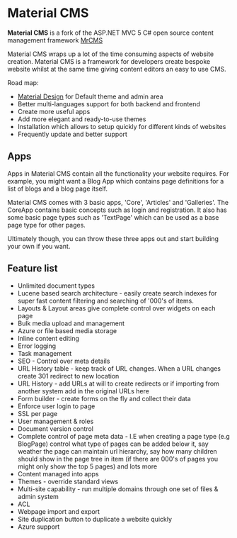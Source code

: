 ﻿# Material CMS

**Material CMS** is a fork of the ASP.NET MVC 5 C# open source content management framework [MrCMS](https://www.mrcms.com)

Material CMS wraps up a lot of the time consuming aspects of website creation. Material CMS is a framework for developers create bespoke website whilst at the same time giving content editors an easy to use CMS.

Road map:

*   [Material Design](https://material.google.com/) for Default theme and admin area
*   Better multi-languages support for both backend and frontend
*   Create more useful apps
*   Add more elegant and ready-to-use themes
*   Installation which allows to setup quickly for different kinds of websites
*   Frequently update and better support

## Apps
Apps in Material CMS contain all the functionality your website requires. For example, you might want a Blog App which contains page definitions for a list of blogs and a blog page itself. 

Material CMS comes with 3 basic apps, 'Core', 'Articles' and 'Galleries'. The CoreApp contains basic concepts such as login and registration. It also has some basic page types such as 'TextPage' which can be used as a base page type for other pages.

Ultimately though, you can throw these three apps out and start building your own if you want.

## Feature list

*   Unlimited document types
*   Lucene based search architecture - easily create search indexes for super fast content filtering and searching of '000's of items.
*   Layouts & Layout areas give complete control over widgets on each page
*   Bulk media upload and management
*   Azure or file based media storage
*   Inline content editing
*   Error logging
*   Task management
*   SEO - Control over meta details
*   URL History table - keep track of URL changes. When a URL changes create 301 redirect to new location
*   URL History - add URLs at will to create redirects or if importing from another system add in the original URLs here
*   Form builder - create forms on the fly and collect their data
*   Enforce user login to page
*   SSL per page
*   User management & roles
*   Document version control
*   Complete control of page meta data - I.E when creating a page type (e.g BlogPage) control what type of pages can be added below it, say weather the page can maintain url hierarchy, say how many children should show in the page tree in item (if there are 000's of pages you might only show the top 5 pages) and lots more
*   Content managed into apps
*   Themes - override standard views
*   Multi-site capability - run multiple domains through one set of files & admin system
*   ACL
*   Webpage import and export
*   Site duplication button to duplicate a website quickly
*   Azure support